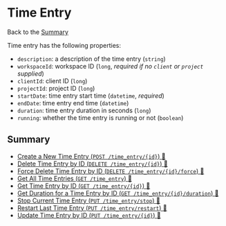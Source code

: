 # Time Entry

Back to the [Summary](../README.md)

Time entry has the following properties:
- `description`: a description of the time entry (`string`)
- `workspaceId`: workspace ID (`long`, _required if no `client` or `project` supplied_)
- `clientId`: client ID (`long`)
- `projectId`: project ID (`long`)
- `startDate`: time entry start time (`datetime`, _required_)
- `endDate`: time entry end time (`datetime`)
- `duration`: time entry duration in seconds (`long`)
- `running`: whether the time entry is running or not (`boolean`)

## Summary

- [Create a New Time Entry (`POST /time_entry/{id}`) 🔗](Time%20Entry/Create-New-Time-Entry.md)
- [Delete Time Entry by ID (`DELETE /time_entry/{id}`) 🔗](Time%20Entry/Delete-Time-Entry-by-ID.md)
- [Force Delete Time Entry by ID (`DELETE /time_entry/{id}/force`) 🔗](Time%20Entry/Force-Delete-Time-Entry-by-ID.md)
- [Get All Time Entries (`GET /time_entry`) 🔗](Time%20Entry/Get-All-Time-Entries.md)
- [Get Time Entry by ID (`GET /time_entry/{id}`) 🔗](Time%20Entry/Get-Time-Entry-by-ID.md)
- [Get Duration for a Time Entry by ID (`GET /time_entry/{id}/duration`) 🔗](Time%20Entry/Get-Duration-Time-Entry-by-ID.md)
- [Stop Current Time Entry (`PUT /time_entry/stop`) 🔗](Time%20Entry/Stop-Current-Time-Entry.md)
- [Restart Last Time Entry (`PUT /time_entry/restart`) 🔗](Time%20Entry/Restart-Last-Time-Entry.md)
- [Update Time Entry by ID (`PUT /time_entry/{id}`) 🔗](Time%20Entry/Update-Time-Entry-by-ID.md)
